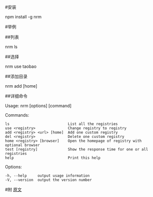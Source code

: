 #安装

  npm install -g nrm

#举例

##列表

  nrm ls

##选择

  nrm use taobao

##添加目录

  nrm add  <registry> <url> [home]

##详细命令

Usage: nrm [options] [command]

  Commands:

    ls                           List all the registries
    use <registry>               Change registry to registry
    add <registry> <url> [home]  Add one custom registry
    del <registry>               Delete one custom registry
    home <registry> [browser]    Open the homepage of registry with optional browser
    test [registry]              Show the response time for one or all registries
    help                         Print this help

  Options:

    -h, --help     output usage information
    -V, --version  output the version number
#附
[原文](https://github.com/Pana/nrm)
